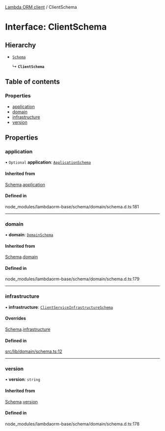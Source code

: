 [Lambda ORM client](../README.md) / ClientSchema

# Interface: ClientSchema

## Hierarchy

- [`Schema`](Schema.md)

  ↳ **`ClientSchema`**

## Table of contents

### Properties

- [application](ClientSchema.md#application)
- [domain](ClientSchema.md#domain)
- [infrastructure](ClientSchema.md#infrastructure)
- [version](ClientSchema.md#version)

## Properties

### application

• `Optional` **application**: [`ApplicationSchema`](ApplicationSchema.md)

#### Inherited from

[Schema](Schema.md).[application](Schema.md#application)

#### Defined in

node_modules/lambdaorm-base/schema/domain/schema.d.ts:181

___

### domain

• **domain**: [`DomainSchema`](DomainSchema.md)

#### Inherited from

[Schema](Schema.md).[domain](Schema.md#domain)

#### Defined in

node_modules/lambdaorm-base/schema/domain/schema.d.ts:179

___

### infrastructure

• **infrastructure**: [`ClientServiceInfrastructureSchema`](ClientServiceInfrastructureSchema.md)

#### Overrides

[Schema](Schema.md).[infrastructure](Schema.md#infrastructure)

#### Defined in

[src/lib/domain/schema.ts:12](https://github.com/lambda-orm/lambdaorm-client-node/blob/711fd15a3a33de0da00f78fff640cb51c3140db8/src/lib/domain/schema.ts#L12)

___

### version

• **version**: `string`

#### Inherited from

[Schema](Schema.md).[version](Schema.md#version)

#### Defined in

node_modules/lambdaorm-base/schema/domain/schema.d.ts:178
